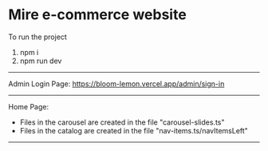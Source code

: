 # Mire e-commerce website


To run the project
1) npm i 
2) npm run dev

---
Admin Login Page:
https://bloom-lemon.vercel.app/admin/sign-in

---
Home Page:

 - Files in the carousel are created in the file "carousel-slides.ts"
 - Files in the catalog are created in the file "nav-items.ts/navItemsLeft"

---
